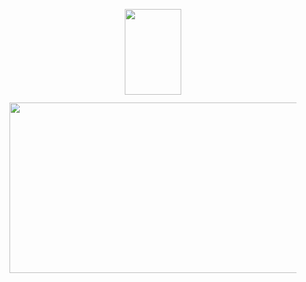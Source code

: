 
<p align=center> 
  <img width="100" height="150" src="https://64.media.tumblr.com/3dda831d4c4f65fadf8f114f20efa642/e636630bc62b557b-b0/s100x200/28c0983d422efd1be1f2360dd8a206cddc59c288.gifv">
</p>

<p align=center>
  <img width="1000"  height="300" src="https://i.pinimg.com/originals/fe/12/60/fe12601a5a0baad496aa06a9625410cf.gif">
</p>
